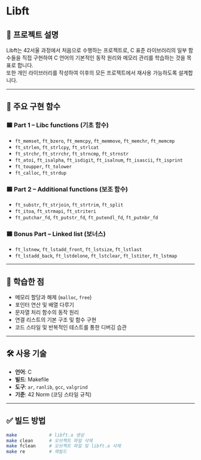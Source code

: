 # Libft

## 📌 프로젝트 설명

Libft는 42서울 과정에서 처음으로 수행하는 프로젝트로, C 표준 라이브러리의 일부 함수들을 직접 구현하여 C 언어의 기본적인 동작 원리와 메모리 관리를 학습하는 것을 목표로 합니다.  
또한 개인 라이브러리를 작성하여 이후의 모든 프로젝트에서 재사용 가능하도록 설계합니다.

---

## 🔧 주요 구현 함수

### 🟦 Part 1 – Libc functions (기초 함수)
- `ft_memset`, `ft_bzero`, `ft_memcpy`, `ft_memmove`, `ft_memchr`, `ft_memcmp`
- `ft_strlen`, `ft_strlcpy`, `ft_strlcat`
- `ft_strchr`, `ft_strrchr`, `ft_strncmp`, `ft_strnstr`
- `ft_atoi`, `ft_isalpha`, `ft_isdigit`, `ft_isalnum`, `ft_isascii`, `ft_isprint`
- `ft_toupper`, `ft_tolower`
- `ft_calloc`, `ft_strdup`

### 🟦 Part 2 – Additional functions (보조 함수)
- `ft_substr`, `ft_strjoin`, `ft_strtrim`, `ft_split`
- `ft_itoa`, `ft_strmapi`, `ft_striteri`
- `ft_putchar_fd`, `ft_putstr_fd`, `ft_putendl_fd`, `ft_putnbr_fd`

### 🟦 Bonus Part – Linked list (보너스)
- `ft_lstnew`, `ft_lstadd_front`, `ft_lstsize`, `ft_lstlast`
- `ft_lstadd_back`, `ft_lstdelone`, `ft_lstclear`, `ft_lstiter`, `ft_lstmap`

---

## 🧠 학습한 점

- 메모리 할당과 해제 (`malloc`, `free`)
- 포인터 연산 및 배열 다루기
- 문자열 처리 함수의 동작 원리
- 연결 리스트의 기본 구조 및 함수 구현
- 코드 스타일 및 반복적인 테스트를 통한 디버깅 습관

---

## 🛠 사용 기술

- **언어**: C
- **빌드**: Makefile
- **도구**: `ar`, `ranlib`, `gcc`, `valgrind`
- **기준**: 42 Norm (코딩 스타일 규칙)

---

## ✅ 빌드 방법

```bash
make            # libft.a 생성
make clean      # 오브젝트 파일 삭제
make fclean     # 오브젝트 파일 및 libft.a 삭제
make re         # 재빌드
